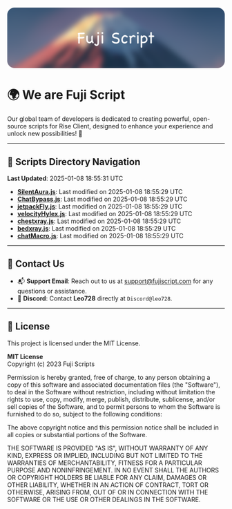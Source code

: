 ![Banner](.github/b.webp)

# 🌍 **We are Fuji Script**

Our global team of developers is dedicated to creating powerful, open-source scripts for Rise Client, designed to enhance your experience and unlock new possibilities! 🌟

---
<!-- SCRIPTS_NAVIGATION_START -->
## 📂 **Scripts Directory Navigation**

**Last Updated**: 2025-01-08 18:55:31 UTC

- **[SilentAura.js](scripts/SilentAura.js)**: Last modified on 2025-01-08 18:55:29 UTC
- **[ChatBypass.js](scripts/ChatBypass.js)**: Last modified on 2025-01-08 18:55:29 UTC
- **[jetpackFly.js](scripts/jetpackFly.js)**: Last modified on 2025-01-08 18:55:29 UTC
- **[velocityHylex.js](scripts/velocityHylex.js)**: Last modified on 2025-01-08 18:55:29 UTC
- **[chestxray.js](scripts/chestxray.js)**: Last modified on 2025-01-08 18:55:29 UTC
- **[bedxray.js](scripts/bedxray.js)**: Last modified on 2025-01-08 18:55:29 UTC
- **[chatMacro.js](scripts/chatMacro.js)**: Last modified on 2025-01-08 18:55:29 UTC

<!-- SCRIPTS_NAVIGATION_END -->

---

## 💬 **Contact Us**  
- 📬 **Support Email**: Reach out to us at [support@fujiscript.com](mailto:support@fujiscript.com) for any questions or assistance.  
- 💬 **Discord**: Contact **Leo728** directly at `Discord@leo728`.

---

## 📜 **License**

This project is licensed under the MIT License.  

**MIT License**  
Copyright (c) 2023 Fuji Scripts  

Permission is hereby granted, free of charge, to any person obtaining a copy of this software and associated documentation files (the "Software"), to deal in the Software without restriction, including without limitation the rights to use, copy, modify, merge, publish, distribute, sublicense, and/or sell copies of the Software, and to permit persons to whom the Software is furnished to do so, subject to the following conditions:  

The above copyright notice and this permission notice shall be included in all copies or substantial portions of the Software.  

THE SOFTWARE IS PROVIDED "AS IS", WITHOUT WARRANTY OF ANY KIND, EXPRESS OR IMPLIED, INCLUDING BUT NOT LIMITED TO THE WARRANTIES OF MERCHANTABILITY, FITNESS FOR A PARTICULAR PURPOSE AND NONINFRINGEMENT. IN NO EVENT SHALL THE AUTHORS OR COPYRIGHT HOLDERS BE LIABLE FOR ANY CLAIM, DAMAGES OR OTHER LIABILITY, WHETHER IN AN ACTION OF CONTRACT, TORT OR OTHERWISE, ARISING FROM, OUT OF OR IN CONNECTION WITH THE SOFTWARE OR THE USE OR OTHER DEALINGS IN THE SOFTWARE.  
